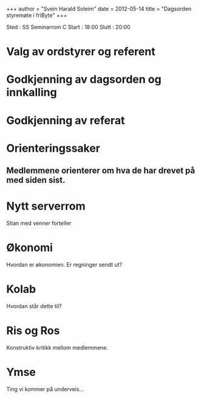 +++
author = "Svein Harald Soleim"
date = 2012-05-14
title = "Dagsorden styremøte i friByte"
+++

Sted : SS Seminarrom C Start : 18:00 Slutt : 20:00

# Valg av ordstyrer og referent

# Godkjenning av dagsorden og innkalling

# Godkjenning av referat

# Orienteringssaker

## Medlemmene orienterer om hva de har drevet på med siden sist.

# Nytt serverrom

Stian med venner forteller

# Økonomi

Hvordan er økonomien. Er regninger sendt ut?

# Kolab

Hvordan står dette til?

# Ris og Ros

Konstruktiv kritikk mellom medlemmene.

# Ymse

Ting vi kommer på underveis...
